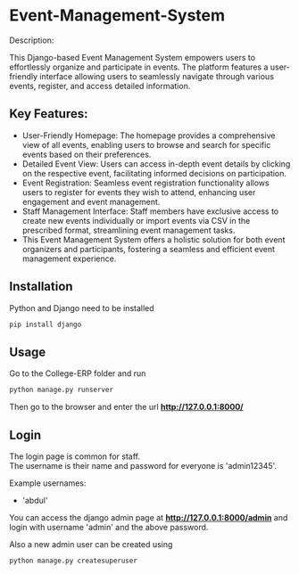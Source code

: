 # Event-Management-System

Description:

This Django-based Event Management System empowers users to effortlessly organize and participate in events. The platform features a user-friendly interface allowing users to seamlessly navigate through various events, register, and access detailed information.

## Key Features:

- User-Friendly Homepage: The homepage provides a comprehensive view of all events, enabling users to browse and search for specific events based on their preferences.
- Detailed Event View: Users can access in-depth event details by clicking on the respective event, facilitating informed decisions on participation.
- Event Registration: Seamless event registration functionality allows users to register for events they wish to attend, enhancing user engagement and event management.
- Staff Management Interface: Staff members have exclusive access to create new events individually or import events via CSV in the prescribed format, streamlining event management tasks.
- This Event Management System offers a holistic solution for both event organizers and participants, fostering a seamless and efficient event management experience.

## Installation

Python and Django need to be installed

```bash
pip install django
```

## Usage

Go to the College-ERP folder and run

```bash
python manage.py runserver
```

Then go to the browser and enter the url **http://127.0.0.1:8000/**


## Login

The login page is common for staff.  
The username is their name and password for everyone is 'admin12345'.  

Example usernames:  
- 'abdul'

You can access the django admin page at **http://127.0.0.1:8000/admin** and login with username 'admin' and the above password.

Also a new admin user can be created using

```bash
python manage.py createsuperuser
